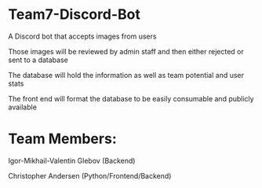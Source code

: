 # Team7-Discord-Bot

  A Discord bot that accepts images from users

  Those images will be reviewed by admin staff and then either rejected or sent to a database

  The database will hold the information as well as team potential and user stats

  The front end will format the database to be easily consumable and publicly available



# Team Members:
Igor-Mikhail-Valentin Glebov (Backend)

Christopher Andersen (Python/Frontend/Backend)
